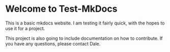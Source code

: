 # Welcome to Test-MkDocs

This is a basic mkdocs website. I am testing it fairly quick, with the hopes to use it for a project.

This project is also going to include documentation on how to contribute. If you have any questions,
please contact Dale.

